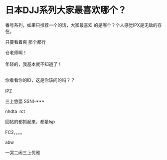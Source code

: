 # 日本DJJ系列大家最喜欢哪个？


番号系列，如果只推荐一个的话，大家最喜欢 的是哪个？个人感觉IPX是无敌的存在。

 只要看着爽 那个都行&nbsp;&nbsp;

仓老师啊！<br />
<br />
年轻的，我基本就不知道了！<br />
<br />
<img src="static/image/smiley/default/lol.gif" smilieid="12" border="0" alt="" /><img src="static/image/smiley/default/lol.gif" smilieid="12" border="0" alt="" /><img src="static/image/smiley/default/lol.gif" smilieid="12" border="0" alt="" />

你看看你的ID，这是你该问的吗？？<br />
<br />
IPZ<img id="aimg_Ijjet" onclick="zoom(this, this.src, 0, 0, 0)" class="zoom" src="https://cdn.jsdelivr.net/gh/hishis/forum-master/public/images/patch.gif" onmouseover="img_onmouseoverfunc(this)" onload="thumbImg(this)" border="0" alt="" />

三上悠亜 SSNI-***

nhdta&nbsp;&nbsp;rct 

回帖的都抓起来，都是lsp

FC2。。。。

abw

一哭二闹三上优雅
